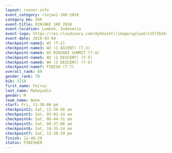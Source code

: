 ```yaml
---
layout: runner-info 
event_category: rinjani-100-2018 
category_km: 36K 
event-title: RINJANI 100 2018 
event-location: Lombok, Indonesia 
event-logo: https://res.cloudinary.com/dykbosktl/image/upload/v1573626435/Logo/Rinjani_eoufbh.png 
event-date: 2018-03-04 
checkpoint-name2: W1 (T-2) 
checkpoint-name3: W2 (1 ASCENT) (T-3) 
checkpoint-name4: W3 RINJANI SUMMIT (T-4) 
checkpoint-name5: W2 (2 DESCENT) (T-5) 
checkpoint-name6: W4 (2 DESCENT) (T-6) 
checkpoint-name7: FINISH (T-7) 
overall_rank: 89
gender_rank: 78
bib: 3218
first_name: Fairuz
last_name: Mahayudin
gender: M
team_name: None
start: Fri, 11-30-00 pm
checkpoint2: Sat, 12-38-56 am
checkpoint3: Sat, 03-02-14 am
checkpoint4: Sat, 06-44-31 am
checkpoint5: Sat, 08-37-06 am
checkpoint6: Sat, 10-35-14 am
checkpoint7: Sat, 12-16-29 pm
finish: 12-46-29
status: FINISHER
---
```

